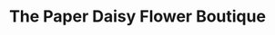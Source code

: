 ---
title: "The Paper Daisy Flower Boutique"
url: /columbus/the-paper-daisy-flower-boutique/
shop: boutique
---